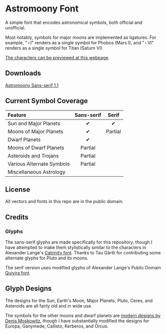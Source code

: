 # Astromoony Font

A simple font that encodes astronomical symbols, both official and unofficial.

Most notably, symbols for major moons are implemented as ligatures.
For example, "♂I" renders as a single symbol for Phobos (Mars I), 
and "♄VI" renders as a single symbol for Titan (Saturn VI)

[The characters can be previewed at this webpage](https://www.rmwinslow.com/posts/nature/astrofont.html).

## Downloads

[Astromoony Sans-serif 1.1](https://github.com/RobertWinslow/Astromoony-Font/blob/main/sans-serif/AstromoonySans.ttf?raw=true)


## Current Symbol Coverage

| Feature | Sans-serif | Serif |
|:--------|:-:|:-:|
| Sun and Major Planets | ✔ | ✔ |
| Moons of Major Planets | ✔ | Partial |
| Dwarf Planets | ✔ | |
| Moons of Dwarf Planets | Partial | |
| Asteroids and Trojans | Partial | |
| Various Alternate Symbols | Partial |
| Miscellaneous Astrology | |


## License

All vectors and fonts in this repo are in the public domain.


## Credits

### Glyphs

The sans-serif glyphs are made specifically for this repository, 
though I have attempted to make them stylistically similar to the characters in Alexander Lange's [Catrinity font](https://catrinity-font.de/index.html).
Thanks to Tau Gärtli for contributing some alternate glyphs for Pluto and its moons.


The serif version uses modified glyphs of Alexander Lange's Public Domain [Quivira font](http://quivira-font.com/).




## Glyph Designs

The designs for the Sun, Earth's Moon, Major Planets, Pluto, Ceres, and Asteroids are all fairly old and in wide use.

The symbols for the other moons and dwarf planets are [modern designs by Denis Moskowitz](https://suberic.net/~dmm/astro/),
though I have substantially modified the designs for Europa, Ganymede, Callisto, Kerberos, and Orcus.





